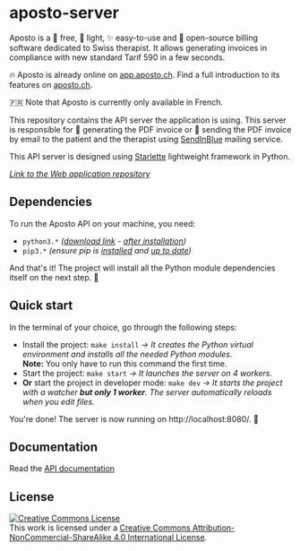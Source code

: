 # aposto-server

Aposto is a 💸 free, 🌱 light, ✨ easy-to-use and 📖 open-source billing software dedicated to Swiss therapist. It allows generating invoices in compliance with new standard Tarif 590 in a few seconds.

🔥 Aposto is already online on [app.aposto.ch](https://app.aposto.ch/). Find a full introduction to its features on [aposto.ch](https://aposto.ch/).

🇫🇷 Note that Aposto is currently only available in French.

This repository contains the API server the application is using. This server is responsible for 🧾 generating the PDF invoice or 💌 sending the PDF invoice by email to the patient and the therapist using [SendInBlue](https://fr.sendinblue.com/) mailing service.

This API server is designed using [Starlette](https://www.starlette.io/) lightweight framework in Python.

_[Link to the Web application repository](https://github.com/etceterra/aposto-app/)_

## Dependencies

To run the Aposto API on your machine, you need:

* `python3.*` _([download link](https://www.python.org/downloads/) - [after installation](https://packaging.python.org/tutorials/installing-packages/#id12))_
* `pip3.*` _(ensure pip is [installed](https://packaging.python.org/tutorials/installing-packages/#id13) and [up to date](https://packaging.python.org/tutorials/installing-packages/#id14))_

And that's it! The project will install all the Python module dependencies itself on the next step. 🤙

## Quick start

In the terminal of your choice, go through the following steps:

* Install the project: `make install` _→ It creates the Python virtual environment and installs all the needed Python modules._<br>**Note:** You only have to run this command the first time.
* Start the project: `make start` _→ It launches the server on 4 workers._
* **Or** start the project in developer mode: `make dev` _→ It starts the project with a watcher **but only 1 worker**. The server automatically reloads when you edit files._

You're done! The server is now running on http://localhost:8080/. 🚀

## Documentation

Read the [API documentation](https://api.aposto.ch/doc)

## License

[![Creative Commons License](https://i.creativecommons.org/l/by-nc-sa/4.0/88x31.png)](http://creativecommons.org/licenses/by-nc-sa/4.0/)<br />
This work is licensed under a [Creative Commons Attribution-NonCommercial-ShareAlike 4.0 International License](http://creativecommons.org/licenses/by-nc-sa/4.0/).
